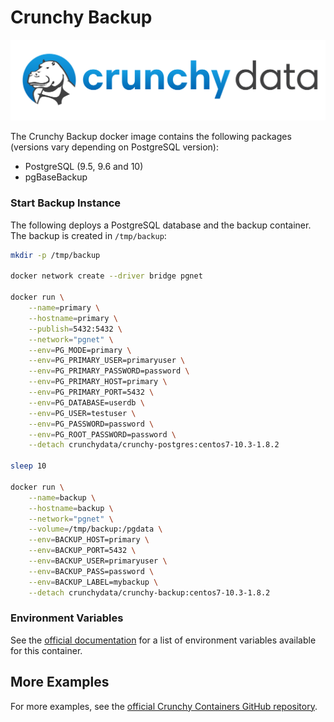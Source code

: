 # Crunchy Backup

![](https://raw.githubusercontent.com/CrunchyData/crunchy-containers/master/images/crunchy_logo.png)

The Crunchy Backup docker image contains the following packages (versions vary depending on PostgreSQL version):

* PostgreSQL (9.5, 9.6 and 10)
* pgBaseBackup

### Start Backup Instance

The following deploys a PostgreSQL database and the backup container.  The backup is created in `/tmp/backup`:

```bash
mkdir -p /tmp/backup

docker network create --driver bridge pgnet

docker run \
    --name=primary \
    --hostname=primary \
    --publish=5432:5432 \
    --network="pgnet" \
    --env=PG_MODE=primary \
    --env=PG_PRIMARY_USER=primaryuser \
    --env=PG_PRIMARY_PASSWORD=password \
    --env=PG_PRIMARY_HOST=primary \
    --env=PG_PRIMARY_PORT=5432 \
    --env=PG_DATABASE=userdb \
    --env=PG_USER=testuser \
    --env=PG_PASSWORD=password \
    --env=PG_ROOT_PASSWORD=password \
    --detach crunchydata/crunchy-postgres:centos7-10.3-1.8.2

sleep 10

docker run \
    --name=backup \
    --hostname=backup \
    --network="pgnet" \
    --volume=/tmp/backup:/pgdata \
    --env=BACKUP_HOST=primary \
    --env=BACKUP_PORT=5432 \
    --env=BACKUP_USER=primaryuser \
    --env=BACKUP_PASS=password \
    --env=BACKUP_LABEL=mybackup \
    --detach crunchydata/crunchy-backup:centos7-10.3-1.8.2
```

### Environment Variables

See the [official documentation](https://github.com/CrunchyData/crunchy-containers/blob/master/docs/containers.adoc#crunchy-backup) for a list of environment variables available for this container.


## More Examples

For more examples, see the [official Crunchy Containers GitHub repository](https://github.com/CrunchyData/crunchy-containers/tree/master/examples/docker).
